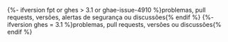 {%- ifversion fpt or ghes > 3.1 or ghae-issue-4910 %}problemas, pull requests, versões, alertas de segurança ou discussões{% endif %}
{%- ifversion ghes = 3.1 %}problemas, pull requests, versões ou discussões{% endif %}
